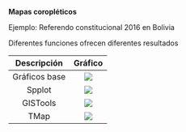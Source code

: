 **Mapas coropléticos**

Ejemplo: Referendo constitucional 2016 en Bolivia

Diferentes funciones ofrecen diferentes resultados

| Descripción             |  Gráfico |
:-------------------------:|:-------------------------:
Gráficos base  |  ![](salida/1_Referendo_constitucional_2016_pct_votoSí.png)
Spplot  |  ![](salida/2_Referendo_constitucional_2016_pct_votoSí.png)
GISTools  |  ![](salida/3_Referendo_constitucional_2016_pct_votoSí.png)
TMap  |  ![](salida/4_Referendo_constitucional_2016_pct_votoSí.png)
